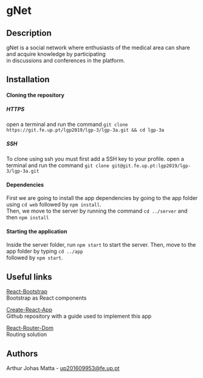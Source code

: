 gNet
====

Description
-----------
gNet is a social network where enthusiasts of the medical area can share and acquire knowledge by participating \
in discussions and conferences in the platform.

Installation
------------
#### Cloning the repository
##### HTTPS
open a terminal and run the command `git clone https://git.fe.up.pt/lgp2019/lgp-3/lgp-3a.git && cd lgp-3a`
##### SSH
To clone using ssh you must first add a SSH key to your profile.
open a terminal and run the command `git clone git@git.fe.up.pt:lgp2019/lgp-3/lgp-3a.git`

#### Dependencies
First we are going to install the app dependencies by going to the app folder using `cd web` followed by `npm install`. \
Then, we move to the server by running the command `cd ../server` and then `npm install`

#### Starting the application
Inside the server folder, run `npm start` to start the server. Then, move to the app folder by typing `cd ../app` \
followed by `npm start`.

Useful links
------------
[React-Bootstrap](https://react-bootstrap.github.io/components/alerts) \
Bootstrap as React components 

[Create-React-App](https://github.com/wmonk/create-react-app-typescript/blob/master/template/README.md#folder-structure) \
Github repository with a guide used to implement this app 

[React-Router-Dom](https://reacttraining.com/react-router/) \
Routing solution

Authors
-------
Arthur Johas Matta - [up201609953@fe.up.pt](mailto:up201609953@fe.up.pt)